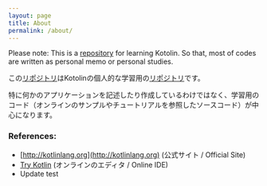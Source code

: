 ```yaml
---
layout: page
title: About
permalink: /about/
---
```

Please note: This is a [repository](https://github.com/akiko-pusu/kotlin-study) for learning Kotolin.
So that, most of codes are written as personal memo or personal studies.

この[リポジトリ](https://github.com/akiko-pusu/kotlin-study)はKotolinの個人的な学習用の[リポジトリ](https://github.com/akiko-pusu/kotlin-study)です。

特に何かのアプリケーションを記述したり作成しているわけではなく、学習用のコード（オンラインのサンプルやチュートリアルを参照したソースコード）が中心になります。

### References:

- [http://kotlinlang.org](http://kotlinlang.org) (公式サイト / Official Site)
- [Try Kotlin](http://try.kotlinlang.org) (オンラインのエディタ / Online IDE)
- Update test




